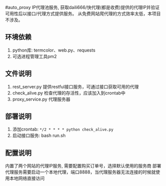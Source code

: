 #auto_proxy
IP代理池服务, 获取daili666/快代理(都是收费)提供的代理IP并验证可用性后以接口/代理方式提供服务。
从免费网站爬代理的方式效率太低，本项目不涉及。

## 环境依赖
1. python库: termcolor、web.py、requests
2. 可选进程管理工具pm2

## 文件说明

1. rest_server.py 提供restful接口服务，可通过接口获取可用的代理
2. check_alive.py 检查代理的存活性，应该加入到crontab中
3. proxy_service.py 代理服务器

## 部署说明
1. 添加crontab: ` */2 * * * * python check_alive.py `
2. 启动接口服务: bash run.sh

## 配置说明
内置了两个网站的代理IP服务, 需要配置购买订单号，选择默认使用的服务商
部署代理服务需要启动一个本地代理，端口8888，当代理服务器无法连接的时候就使用本地网络直接访问

